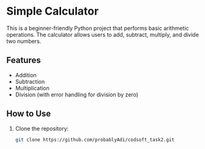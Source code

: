 # Simple Calculator

This is a beginner-friendly Python project that performs basic arithmetic operations. The calculator allows users to add, subtract, multiply, and divide two numbers.

## Features
- Addition
- Subtraction
- Multiplication
- Division (with error handling for division by zero)

## How to Use
1. Clone the repository:
   ```bash
   git clone https://github.com/probablyAdi/codsoft_task2.git
